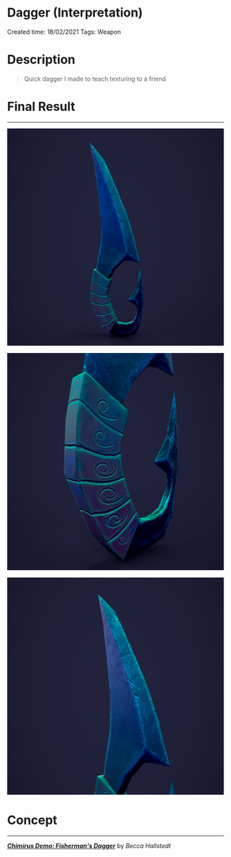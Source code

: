 # Dagger (Interpretation)

Created time: 18/02/2021
Tags: Weapon

# Description

> Quick dagger I made to teach texturing to a friend
> 

# Final Result

---

![DagaRender1.png](Dagger%20(Interpretation)%208de0aad6ffd94427bf2fb32d565fc368/DagaRender1.png)

![DagaRender2.png](Dagger%20(Interpretation)%208de0aad6ffd94427bf2fb32d565fc368/DagaRender2.png)

![DagaRender3.png](Dagger%20(Interpretation)%208de0aad6ffd94427bf2fb32d565fc368/DagaRender3.png)

# Concept

---

***[Chimirus Demo: Fisherman's Dagger](https://www.artstation.com/artwork/8lZGdn)*** by *Becca Hallstedt*